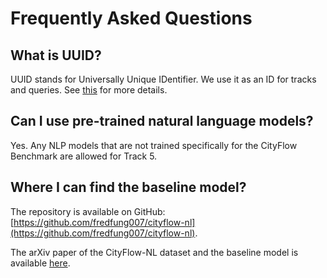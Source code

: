 # Frequently Asked Questions

## What is UUID?

UUID stands for Universally Unique IDentifier. We use it as an ID for tracks and
queries. See [this](https://docs.python.org/3/library/uuid.html) for more
details.

## Can I use pre-trained natural language models?

Yes. Any NLP models that are not trained specifically for the CityFlow Benchmark
are allowed for Track 5.

## Where I can find the baseline model?

The repository is available on GitHub:
[https://github.com/fredfung007/cityflow-nl](https://github.com/fredfung007/cityflow-nl).

The arXiv paper of the CityFlow-NL dataset and the baseline model is available
[here](https://arxiv.org/abs/2101.04741).
